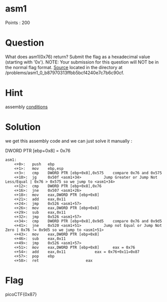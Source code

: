 # asm1

Points : 200

# Question

What does asm1(0x76) return? Submit the flag as a hexadecimal value (starting with '0x').
NOTE: Your submission for this question will NOT be in the normal flag format. [Source](test.S) located in the directory at /problems/asm1_0_b87970313ffbb5bcf4240e7c7b6c90cf.

# Hint 

assembly [conditions](https://www.tutorialspoint.com/assembly_programming/assembly_conditions.htm)

# Solution

we get this assembly code and we can just solve it manually :

DWORD PTR [ebp+0x8] = 0x76

```
asm1:
	<+0>:	push   ebp                    
	<+1>:	mov    ebp,esp
	<+3>:	cmp    DWORD PTR [ebp+0x8],0x575	compare 0x76 and 0x575
	<+10>:	jg     0x50f <asm1+34>			Jump Greater or Jump Not Less/Equal | 0x76 > 0x575 so we jump to <asm1+34>
	<+12>:	cmp    DWORD PTR [ebp+0x8],0x76
	<+16>:	jne    0x507 <asm1+26>
	<+18>:	mov    eax,DWORD PTR [ebp+0x8]
	<+21>:	add    eax,0x11
	<+24>:	jmp    0x526 <asm1+57>
	<+26>:	mov    eax,DWORD PTR [ebp+0x8]
	<+29>:	sub    eax,0x11
	<+32>:	jmp    0x526 <asm1+57>
	<+34>:	cmp    DWORD PTR [ebp+0x8],0x9d5	compare 0x76 and 0x9d5
	<+41>:	jne    0x520 <asm1+51>			Jump not Equal or Jump Not Zero | 0x76 != 0x9d5 so we jump to <asm1+51>
	<+43>:	mov    eax,DWORD PTR [ebp+0x8]
	<+46>:	sub    eax,0x11
	<+49>:	jmp    0x526 <asm1+57>
	<+51>:	mov    eax,DWORD PTR [ebp+0x8]		eax = 0x76
	<+54>:	add    eax,0x11				eax = 0x76+0x11=0x87
	<+57>:	pop    ebp				
	<+58>:	ret    					eax
```


# Flag
picoCTF{0x87}


